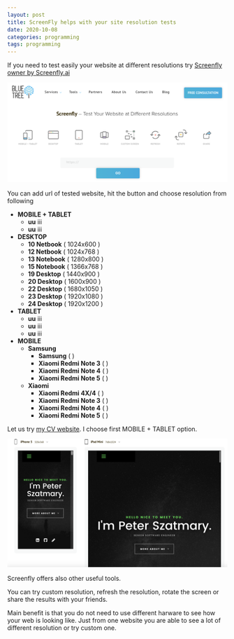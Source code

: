 ```yaml
---
layout: post
title: ScreenFly helps with your site resolution tests
date: 2020-10-08
categories: programming
tags: programming
---
```


If you need to test easily your website at different resolutions try [Screenfly owner by Screenfly.ai](https://bluetree.ai/screenfly/)

![ScreenFly](/assets/imgs/screenfly.png)

You can add url of tested website, hit the button and choose resolution from following

- **MOBILE + TABLET** 
   - **uu** iii
   - **uu** iii
- **DESKTOP** 
   - **10 Netbook** ( 1024x600 )
   - **12 Netbook** ( 1024x768 )
   - **13 Notebook** ( 1280x800 )
   - **15 Notebook** ( 1366x768 )
   - **19 Desktop** ( 1440x900 )
   - **20 Desktop** ( 1600x900 )
   - **22 Desktop** ( 1680x1050 )
   - **23 Desktop** ( 1920x1080 )
   - **24 Desktop** ( 1920x1200 )
- **TABLET** 
   - **uu** iii
   - **uu** iii
   - **uu** iii
- **MOBILE**
   - **Samsung**
      - **Samsung** (  )
      - **Xiaomi Redmi Note 3** (  )
      - **Xiaomi Redmi Note 4** (  ) 
      - **Xiaomi Redmi Note 5** (  )
   - **Xiaomi**
      - **Xiaomi Redmi 4X/4** (  )
      - **Xiaomi Redmi Note 3** (  )
      - **Xiaomi Redmi Note 4** (  ) 
      - **Xiaomi Redmi Note 5** (  )
   
Let us try [my CV website](https://peterszatmary.com). I  choose first  MOBILE + TABLET option.

[![CV site tried by ScreenFly](/assets/imgs/cv-tried.png)](https://bluetree.ai/screenfly/?u=https%3A//peterszatmary.com&a=19&b=10)

Screenfly offers also other useful tools.

You can try custom resolution, refresh the resolution, rotate the screen or share the results with your friends.

Main benefit is that you do not need to use different harware to see how your web is looking like.
Just from one website you are able to see a lot of different resolution or try custom one.

